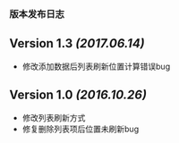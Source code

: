 ### 版本发布日志

Version 1.3 *(2017.06.14)*
--------------------------
* 修改添加数据后列表刷新位置计算错误bug

Version 1.0 *(2016.10.26)*
--------------------------
* 修改列表刷新方式
* 修复删除列表项后位置未刷新bug